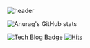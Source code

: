 
![header](https://capsule-render.vercel.app/api?type=wave&color=auto&height=300&section=header&text=jiwon%20github&fontSize=90)


![Anurag's GitHub stats](https://github-readme-stats.vercel.app/api?username=clairvoyant-yoo&theme=blueberry&show_icons=true)

  [![Tech Blog Badge](http://img.shields.io/badge/-Tech%20blog-black?style=flat-square&logo=github&link=https://zzsza.github.io/)](https://showyourdesire.tistory.com/)
 [![Hits](https://hits.seeyoufarm.com/api/count/incr/badge.svg?url=https%3A%2F%2Fgithub.com%2Fjiwonee22%2Fhit-counter&count_bg=%2325572B&title_bg=%23D6A12F&icon=&icon_color=%23E7E7E7&title=hits&edge_flat=false)](https://hits.seeyoufarm.com)


